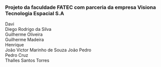 
### Projeto da faculdade FATEC com parceria da empresa Visiona Tecnologia Espacial S.A

Davi  
Diego Rodrigo da Silva  
Guilherme Oliveira  
Guilherme Madeira  
Henrique  
João Victor Marinho de Souza
João Pedro  
Pedro Cruz  
Thalles Santos Torres
